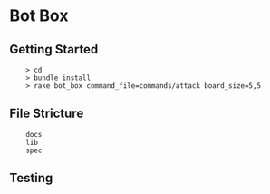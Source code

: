 
# Bot Box

## Getting Started
```
    > cd
    > bundle install
    > rake bot_box command_file=commands/attack board_size=5,5
```

## File Stricture
```
    docs
    lib
    spec
```

## Testing